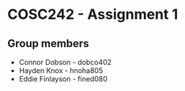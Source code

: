# COSC242 - Assignment 1 

## Group members
* Connor Dobson - dobco402
* Hayden Knox - hnoha805
* Eddie Finlayson - fined080
